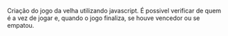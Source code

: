 Criação do jogo da velha utilizando javascript.
É possivel verificar de quem é a vez de jogar e, quando o jogo finaliza, se houve vencedor ou se empatou.